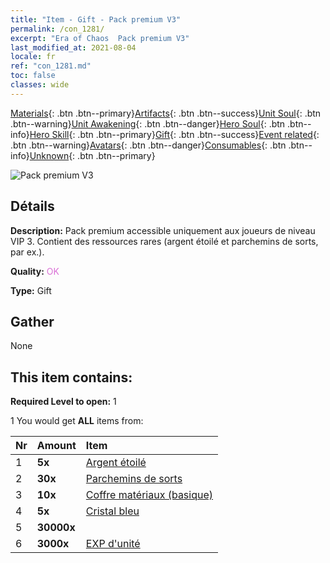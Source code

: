 ```yaml
---
title: "Item - Gift - Pack premium V3"
permalink: /con_1281/
excerpt: "Era of Chaos  Pack premium V3"
last_modified_at: 2021-08-04
locale: fr
ref: "con_1281.md"
toc: false
classes: wide
---
```

 [Materials](/ItemsFR/){: .btn .btn--primary}[Artifacts](/ItemsFR/Artifacts/){: .btn .btn--success}[Unit Soul](/ItemsFR/UnitSoul/){: .btn .btn--warning}[Unit Awakening](/ItemsFR/UnitAwakening/){: .btn .btn--danger}[Hero Soul](/ItemsFR/HeroSoul/){: .btn .btn--info}[Hero Skill](/ItemsFR/HeroSkill/){: .btn .btn--primary}[Gift](/ItemsFR/Gift/){: .btn .btn--success}[Event related](/ItemsFR/Events/){: .btn .btn--warning}[Avatars](/ItemsFR/Avatars/){: .btn .btn--danger}[Consumables](/ItemsFR/Consumables/){: .btn .btn--info}[Unknown](/ItemsFR/Unknown/){: .btn .btn--primary}

 ![Pack premium V3](/images/t/i_905003.png)

## Détails
 **Description:** Pack premium accessible uniquement aux joueurs de niveau VIP 3. Contient des ressources rares (argent étoilé et parchemins de sorts, par ex.).

 **Quality:** <span style="color: #DA70D6">OK</span>

 **Type:** Gift

## Gather

  None

## This item contains:

 **Required Level to open:** 1

 1 You would get **ALL** items  from:

  | Nr | Amount |     Item    |
  |:---|:-------|:------------|
  | 1 |  **5x** | [Argent étoilé](/ItemsFR/con_969/) |  | 
  | 2 |  **30x** | [Parchemins de sorts](/ItemsFR/con_694/) |  | 
  | 3 |  **10x** | [Coffre matériaux (basique)](/ItemsFR/con_756/) |  | 
  | 4 |  **5x** | [Cristal bleu](/ItemsFR/con_716/) |  | 
  | 5 |  **30000x** | <i class="fas fa-coins"/> |  | 
  | 6 |  **3000x** | [EXP d'unité](/ItemsFR/con_902/) |  | 

